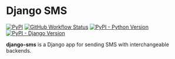# Django SMS

[![PyPI](https://img.shields.io/pypi/v/django-sms?color=ee5042&logo=python&logoColor=ffffff&style=for-the-badge)](https://pypi.org/project/django-sms/)
[![GitHub Workflow Status](https://img.shields.io/github/workflow/status/django-enterprise/django-sms/tests?color=ee5042&label=CI&logo=github&style=for-the-badge)](https://github.com/django-enterprise/django-sms/actions)
[![PyPI - Python Version](https://img.shields.io/pypi/pyversions/django-sms?color=ee5042&logo=python&logoColor=white&style=for-the-badge)](https://pypi.org/project/django-sms/)
[![PyPI - Django Version](https://img.shields.io/pypi/djversions/django-sms?color=ee5042&logo=django&logoColor=ffffff&style=for-the-badge)](https://pypi.org/project/django-sms/)

**django-sms** is a Django app for sending SMS with interchangeable backends.